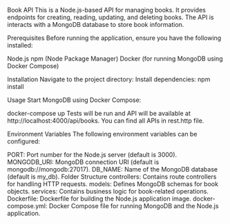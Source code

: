 
Book API
This is a Node.js-based API for managing books. It provides endpoints for creating, reading, updating, and deleting books. The API is interacts with a MongoDB database to store book information.

Prerequisites
Before running the application, ensure you have the following installed:

Node.js
npm (Node Package Manager)
Docker (for running MongoDB using Docker Compose)

Installation
Navigate to the project directory:
Install dependencies:
npm install

Usage
Start MongoDB using Docker Compose:

docker-compose up
Tests will be run and API will be available at http://localhost:4000/api/books.
You can find all APIs in rest.http file.

Environment Variables
The following environment variables can be configured:

PORT: Port number for the Node.js server (default is 3000).
MONGODB_URI: MongoDB connection URI (default is mongodb://mongodb:27017).
DB_NAME: Name of the MongoDB database (default is my_db).
Folder Structure
controllers: Contains route controllers for handling HTTP requests.
models: Defines MongoDB schemas for book objects.
services: Contains business logic for book-related operations.
Dockerfile: Dockerfile for building the Node.js application image.
docker-compose.yml: Docker Compose file for running MongoDB and the Node.js application.